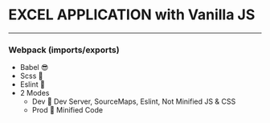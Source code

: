 # EXCEL APPLICATION with Vanilla JS
---
### Webpack (imports/exports)
   * Babel :sunglasses:
   * Scss   :clown_face:
   * Eslint :monocle_face:
   * 2 Modes
        - Dev :zany_face:
            Dev Server, SourceMaps, Eslint, Not Minified JS & CSS
        - Prod :money_mouth_face:
            Minified Code
